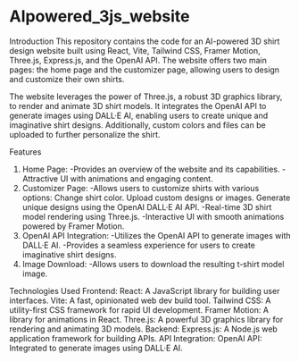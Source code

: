 # AIpowered_3js_website
Introduction
This repository contains the code for an AI-powered 3D shirt design website built using React, Vite, Tailwind CSS, Framer Motion, Three.js, Express.js, and the OpenAI API. The website offers two main pages: the home page and the customizer page, allowing users to design and customize their own shirts.

The website leverages the power of Three.js, a robust 3D graphics library, to render and animate 3D shirt models. It integrates the OpenAI API to generate images using DALL·E AI, enabling users to create unique and imaginative shirt designs. Additionally, custom colors and files can be uploaded to further personalize the shirt.

Features
  1. Home Page:
      -Provides an overview of the website and its capabilities.
      -Attractive UI with animations and engaging content.
  2. Customizer Page:
      -Allows users to customize shirts with various options:
        Change shirt color.
        Upload custom designs or images.
        Generate unique designs using the OpenAI DALL·E AI API.
      -Real-time 3D shirt model rendering using Three.js.
      -Interactive UI with smooth animations powered by Framer Motion.
  3. OpenAI API Integration:
      -Utilizes the OpenAI API to generate images with DALL·E AI.
      -Provides a seamless experience for users to create imaginative shirt designs.
  4. Image Download:
      -Allows users to download the resulting t-shirt model image.
  
  Technologies Used
    Frontend:
      React: A JavaScript library for building user interfaces.
      Vite: A fast, opinionated web dev build tool.
      Tailwind CSS: A utility-first CSS framework for rapid UI development.
      Framer Motion: A library for animations in React.
      Three.js: A powerful 3D graphics library for rendering and animating 3D models.
    Backend:
      Express.js: A Node.js web application framework for building APIs.
    API Integration:
      OpenAI API: Integrated to generate images using DALL·E AI.
